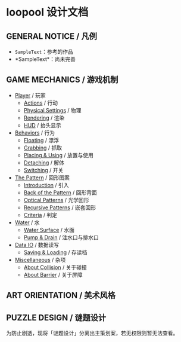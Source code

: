 # loopool 设计文档

## GENERAL NOTICE / 凡例
- `SampleText`：参考的作品
- \*SampleText\*：尚未完善

## GAME MECHANICS / 游戏机制

- [Player](Player.md) / 玩家
    - [Actions](Player.md#actions-/-行动) / 行动
    - [Physical Settings](Player.md#physical-settings-/-物理) / 物理
    - [Rendering](Player.md#rendering-/-渲染) / 渲染
    - [HUD](Player.md#hud-/-抬头显示) / 抬头显示
- [Behaviors](Behaviors.md) / 行为
    - [Floating](Behaviors.md#floating-/-漂浮) / 漂浮
    - [Grabbing](Behaviors.md#grabbing-/-抓取) / 抓取
    - [Placing & Using](Behaviors.md#placing-&-using-/-放置与使用) / 放置与使用
    - [Detaching](Behaviors.md#detaching-/-解体) / 解体
    - [Switching](Behaviors.md#switching-/-开关) / 开关
- [The Pattern](Pattern.md) / 回形图案
    - [Introduction](Pattern.md#introduction-/-引入) / 引入
    - [Back of the Pattern](Pattern.md#back-of-the-pattern-/-回形背面) / 回形背面
    - [Optical Patterns](Pattern.md#optical-patterns-/-光学回形) / 光学回形
    - [Recursive Patterns](Pattern.md#recursive-patterns-/-嵌套回形) / 嵌套回形
    - [Criteria](Pattern.md#criteria-/-判定) / 判定
- [Water](Water.md) / 水
    - [Water Surface](Water.md#water-surface-/-水面) / 水面
    - [Pump & Drain](Water.md#pump-&-drain-/-注水口与排水口) / 注水口与排水口
- [Data IO](DataIO.md) / 数据读写
    - [Saving & Loading](DataIO.md#saving-&-loading-/-存读档) / 存读档
- [Miscellaneous](Miscellaneous_GM.md) / 杂项
    - [About Collision](Miscellaneous_GM.md#about-collision-/-关于碰撞) / 关于碰撞
    - [About Barrier](Miscellaneous_GM.md#about-barrier-/-关于屏障) / 关于屏障

## ART ORIENTATION / 美术风格

## PUZZLE DESIGN / 谜题设计

为防止剧透，现将「谜题设计」分离出主策划案，若无权限则暂无法查看。
